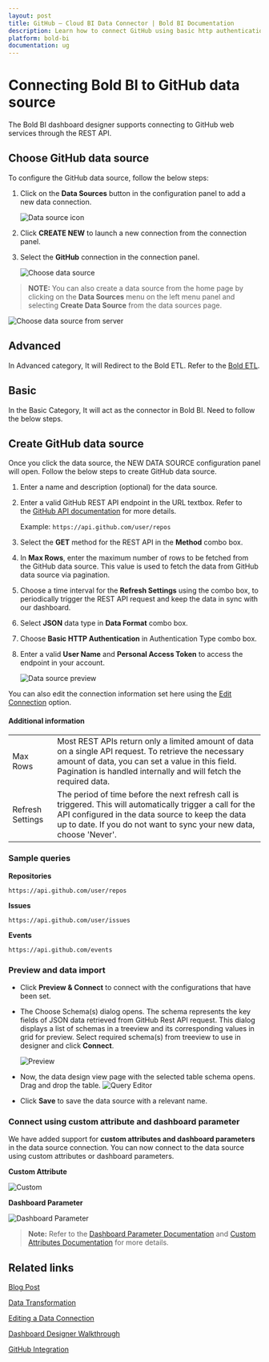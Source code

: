 ```yaml
---
layout: post
title: GitHub – Cloud BI Data Connector | Bold BI Documentation
description: Learn how to connect GitHub using basic http authentication through REST API endpoint with Bold BI Cloud.
platform: bold-bi
documentation: ug
---
```


# Connecting Bold BI to GitHub data source
The Bold BI dashboard designer supports connecting to GitHub web services through the REST API.

## Choose GitHub data source
To configure the GitHub data source, follow the below steps:
1. Click on the **Data Sources** button in the configuration panel to add a new data connection.

   ![Data source icon](/static/assets/working-with-datasource/data-connectors/images/common/DataSourcesIcon.png)

2. Click **CREATE NEW** to launch a new connection from the connection panel.
3. Select the **GitHub** connection in the connection panel.

   ![Choose data source](/static/assets/working-with-datasource/data-connectors/images/github/ChooseDS.png)

> **NOTE:** You can also create a data source from the home page by clicking on the **Data Sources** menu on the left menu panel and selecting **Create Data Source** from the data sources page.

   ![Choose data source from server](/static/assets/working-with-datasource/data-connectors/images/github/ChooseDS_server.png)

## Advanced
In Advanced category, It will Redirect to the Bold ETL. Refer to the [Bold ETL](/managing-resources/manage-data-sources/#advanced-category).

## Basic
In the Basic Category, It will act as the connector in Bold BI. Need to follow the below steps.

## Create GitHub data source
Once you click the data source, the NEW DATA SOURCE configuration panel will open. Follow the below steps to create GitHub data source.
1. Enter a name and description (optional) for the data source.
2. Enter a valid GitHub REST API endpoint in the URL textbox. Refer to the [GitHub API documentation](https://developer.github.com/v3/) for more details.

    Example: `https://api.github.com/user/repos`    

3. Select the **GET** method for the REST API in the **Method** combo box.
4. In **Max Rows**, enter the maximum number of rows to be fetched from the GitHub data source. This value is used to fetch the data from GitHub data source via pagination.
5. Choose a time interval for the **Refresh Settings** using the combo box, to periodically trigger the REST API request and keep the data in sync with our dashboard.  
6. Select **JSON** data type in **Data Format** combo box.
7. Choose **Basic HTTP Authentication** in Authentication Type combo box.
8. Enter a valid **User Name** and **Personal Access Token** to access the endpoint in your account.

   ![Data source preview](/static/assets/working-with-datasource/data-connectors/images/github/DataSourcesView.png)

You can also edit the connection information set here using the [Edit Connection](/working-with-data-sources/editing-a-data-connection/) option.

#### Additional information
<table width="600">
<tr>
<td>
Max Rows
</td>
<td>
Most REST APIs return only a limited amount of data on a single API request. To retrieve the necessary amount of data, you can set a value in this field. Pagination is handled internally and will fetch the required data.
</td>
</tr>
<tr>
<td>
Refresh Settings
</td>
<td>
The period of time before the next refresh call is triggered. This will automatically trigger a call for the API configured in the data source to keep the data up to date. If you do not want to sync your new data, choose 'Never'.
</td>
</tr>
</table>

### Sample queries

**Repositories**

`https://api.github.com/user/repos`

**Issues**

`https://api.github.com/user/issues`

**Events**

`https://api.github.com/events`

### Preview and data import
* Click **Preview & Connect** to connect with the configurations that have been set.
* The Choose Schema(s) dialog opens. The schema represents the key fields of JSON data retrieved from GitHub Rest API request. This dialog displays a list of schemas in a treeview and its corresponding values in grid for preview. Select required schema(s) from treeview to use in designer and click **Connect**.

   ![Preview](/static/assets/working-with-datasource/data-connectors/images/common/Preview.png)

* Now, the data design view page with the selected table schema opens. Drag and drop the table.
   ![Query Editor](/static/assets/working-with-datasource/data-connectors/images/common/QueryEditor.png)

* Click **Save** to save the data source with a relevant name.

### Connect using custom attribute and dashboard parameter

We have added support for **custom attributes and dashboard parameters** in the data source connection. You can now connect to the data source using custom attributes or dashboard parameters.

**Custom Attribute**

![Custom](/static/assets/working-with-datasource/data-connectors/images/github/Custom.png)

**Dashboard Parameter**

![Dashboard Parameter](/static/assets/working-with-datasource/data-connectors/images/github/Dashboardparameter.png)

>**Note:** Refer to the [Dashboard Parameter Documentation](https://help.boldbi.com/working-with-data-sources/dashboard-parameter/) and [Custom Attributes Documentation](https://help.boldbi.com/working-with-data-sources/configuring-custom-attribute/) for more details.

## Related links

<a href="https://www.boldbi.com/blog/analyze-and-visualize-your-github-repository-statistics-data" target="_blank">Blog Post</a>


[Data Transformation](/working-with-data-sources/data-modeling/joining-table/)

[Editing a Data Connection](/working-with-data-sources/editing-a-data-connection/)   

[Dashboard Designer Walkthrough](/getting-started/creating-dashboard/)

<a href="https://www.boldbi.com/integrations/github?utm_source=syncfusion&utm_medium=documentation&utm_campaign=boldbigithubintegration" target="_blank">GitHub Integration</a>
